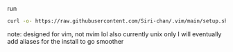 run
```sh
curl -o- https://raw.githubusercontent.com/Siri-chan/.vim/main/setup.sh | bash
```
note: designed for vim, not nvim lol
also currently unix only
I will eventually add aliases for the install to go smoother
